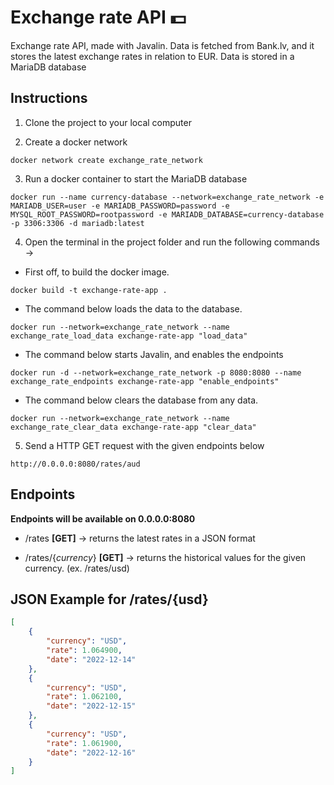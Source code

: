 # Exchange rate API 💵

Exchange rate API, made with Javalin. Data is fetched from Bank.lv, and it stores the latest exchange rates in relation to EUR. Data is stored in a MariaDB database

## Instructions

1. Clone the project to your local computer

2. Create a docker network

```
docker network create exchange_rate_network
```

3. Run a docker container to start the MariaDB database

```
docker run --name currency-database --network=exchange_rate_network -e MARIADB_USER=user -e MARIADB_PASSWORD=password -e MYSQL_ROOT_PASSWORD=rootpassword -e MARIADB_DATABASE=currency-database -p 3306:3306 -d mariadb:latest
```

4. Open the terminal in the project folder and run the following commands ->
- First off, to build the docker image.
```
docker build -t exchange-rate-app .
```
 - The command below loads the data to the database.
```
docker run --network=exchange_rate_network --name exchange_rate_load_data exchange-rate-app "load_data"
```

- The command below starts Javalin, and enables the endpoints
```
docker run -d --network=exchange_rate_network -p 8080:8080 --name exchange_rate_endpoints exchange-rate-app "enable_endpoints"
```
- The command below clears the database from any data. 

```
docker run --network=exchange_rate_network --name exchange_rate_clear_data exchange-rate-app "clear_data"
```
5. Send a HTTP GET request with the given endpoints below
```
http://0.0.0.0:8080/rates/aud
```

## Endpoints

**Endpoints will be available on 0.0.0.0:8080**

- /rates **[GET]** -> returns the latest rates in a JSON format

- /rates/{*currency*} **[GET]** -> returns the historical values for the given currency. (ex. /rates/usd)


## JSON Example for /rates/{usd}

```json
[
    {
        "currency": "USD",
        "rate": 1.064900,
        "date": "2022-12-14"
    },
    {
        "currency": "USD",
        "rate": 1.062100,
        "date": "2022-12-15"
    },
    {
        "currency": "USD",
        "rate": 1.061900,
        "date": "2022-12-16"
    }
]
```
